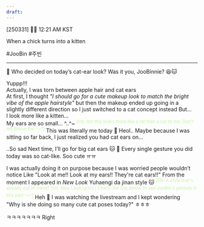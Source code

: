 ```yaml
---
draft:
---
```

[250331] 🐣💭 12:21 AM KST

When a chick turns into a kitten

#JooBin #주빈
___
🫧 Who decided on today’s cat-ear look? Was it you, JooBinnie? 😆🐱

Yuppp!!!  
Actually, I was torn between apple hair and cat ears   
At first, I thought *"I should go for a cute makeup look to match the bright vibe of the apple hairstyle"*
but then the makeup ended up going in a slightly different direction
so I just switched to a cat concept instead
But...  
I look more like a kitten…  
My ears are so small…
^..^~  <sup><font color="#c3f4a5">[t/n: tbh this looks more like a rat than a cat to me. Don't tell Binnie tho ^~^]</font></sup>
This was literally me today
🫧 Heol.. Maybe because I was sitting so far back, I just realized you had cat ears on…

..So sad
Next time, I’ll go for big cat ears
🐱
🫧 Every single gesture you did today was so cat-like. Soo cute ㅠㅠ

I was actually doing it on purpose because I was worried people wouldn’t notice
Like "Look at me!! Look at my ears!! They're cat ears!!"
From the moment I appeared in _New Look_
Yuhaengi da jinan style 🐱 <sup><font color="#c3f4a5">[EN: A style that's already out of trend]</font></sup>
<sup><font color="#c3f4a5">[t/n: New Look lyrics | Check the clip below to see JooBin's gesture in this part ^~^]</font></sup>
Heh
🫧 I was watching the livestream and I kept wondering  
"Why is she doing so many cute cat poses today?" ㅎㅎㅎ

ㅋㅋㅋㅋㅋㅋㅋ Right 